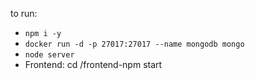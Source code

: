 to run:
- ```npm i -y```
- ```docker run -d -p 27017:27017 --name mongodb mongo```
- ```node server```
- Frontend: cd /frontend-npm start

